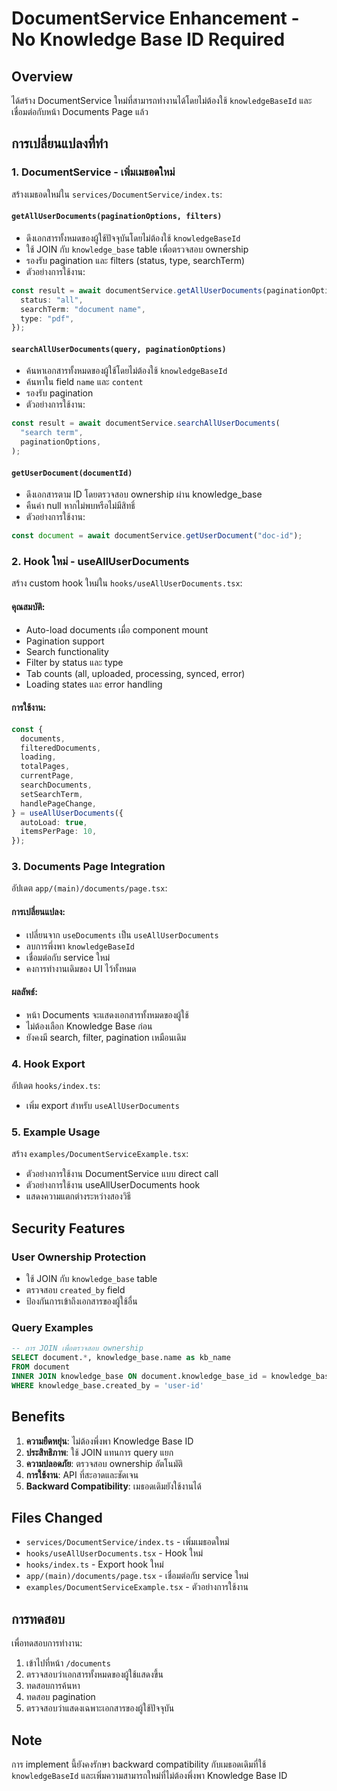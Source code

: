 # DocumentService Enhancement - No Knowledge Base ID Required

## Overview

ได้สร้าง DocumentService ใหม่ที่สามารถทำงานได้โดยไม่ต้องใช้ `knowledgeBaseId` และเชื่อมต่อกับหน้า Documents Page แล้ว

## การเปลี่ยนแปลงที่ทำ

### 1. DocumentService - เพิ่มเมธอดใหม่

สร้างเมธอดใหม่ใน `services/DocumentService/index.ts`:

#### `getAllUserDocuments(paginationOptions, filters)`

- ดึงเอกสารทั้งหมดของผู้ใช้ปัจจุบันโดยไม่ต้องใช้ `knowledgeBaseId`
- ใช้ JOIN กับ `knowledge_base` table เพื่อตรวจสอบ ownership
- รองรับ pagination และ filters (status, type, searchTerm)
- ตัวอย่างการใช้งาน:

```typescript
const result = await documentService.getAllUserDocuments(paginationOptions, {
  status: "all",
  searchTerm: "document name",
  type: "pdf",
});
```

#### `searchAllUserDocuments(query, paginationOptions)`

- ค้นหาเอกสารทั้งหมดของผู้ใช้โดยไม่ต้องใช้ `knowledgeBaseId`
- ค้นหาใน field `name` และ `content`
- รองรับ pagination
- ตัวอย่างการใช้งาน:

```typescript
const result = await documentService.searchAllUserDocuments(
  "search term",
  paginationOptions,
);
```

#### `getUserDocument(documentId)`

- ดึงเอกสารตาม ID โดยตรวจสอบ ownership ผ่าน knowledge_base
- คืนค่า null หากไม่พบหรือไม่มีสิทธิ์
- ตัวอย่างการใช้งาน:

```typescript
const document = await documentService.getUserDocument("doc-id");
```

### 2. Hook ใหม่ - useAllUserDocuments

สร้าง custom hook ใหม่ใน `hooks/useAllUserDocuments.tsx`:

#### คุณสมบัติ:

- Auto-load documents เมื่อ component mount
- Pagination support
- Search functionality
- Filter by status และ type
- Tab counts (all, uploaded, processing, synced, error)
- Loading states และ error handling

#### การใช้งาน:

```typescript
const {
  documents,
  filteredDocuments,
  loading,
  totalPages,
  currentPage,
  searchDocuments,
  setSearchTerm,
  handlePageChange,
} = useAllUserDocuments({
  autoLoad: true,
  itemsPerPage: 10,
});
```

### 3. Documents Page Integration

อัปเดต `app/(main)/documents/page.tsx`:

#### การเปลี่ยนแปลง:

- เปลี่ยนจาก `useDocuments` เป็น `useAllUserDocuments`
- ลบการพึ่งพา `knowledgeBaseId`
- เชื่อมต่อกับ service ใหม่
- คงการทำงานเดิมของ UI ไว้ทั้งหมด

#### ผลลัพธ์:

- หน้า Documents จะแสดงเอกสารทั้งหมดของผู้ใช้
- ไม่ต้องเลือก Knowledge Base ก่อน
- ยังคงมี search, filter, pagination เหมือนเดิม

### 4. Hook Export

อัปเดต `hooks/index.ts`:

- เพิ่ม export สำหรับ `useAllUserDocuments`

### 5. Example Usage

สร้าง `examples/DocumentServiceExample.tsx`:

- ตัวอย่างการใช้งาน DocumentService แบบ direct call
- ตัวอย่างการใช้งาน useAllUserDocuments hook
- แสดงความแตกต่างระหว่างสองวิธี

## Security Features

### User Ownership Protection

- ใช้ JOIN กับ `knowledge_base` table
- ตรวจสอบ `created_by` field
- ป้องกันการเข้าถึงเอกสารของผู้ใช้อื่น

### Query Examples

```sql
-- การ JOIN เพื่อตรวจสอบ ownership
SELECT document.*, knowledge_base.name as kb_name
FROM document
INNER JOIN knowledge_base ON document.knowledge_base_id = knowledge_base.id
WHERE knowledge_base.created_by = 'user-id'
```

## Benefits

1. **ความยืดหยุ่น**: ไม่ต้องพึ่งพา Knowledge Base ID
2. **ประสิทธิภาพ**: ใช้ JOIN แทนการ query แยก
3. **ความปลอดภัย**: ตรวจสอบ ownership อัตโนมัติ
4. **การใช้งาน**: API ที่สะอาดและชัดเจน
5. **Backward Compatibility**: เมธอดเดิมยังใช้งานได้

## Files Changed

- `services/DocumentService/index.ts` - เพิ่มเมธอดใหม่
- `hooks/useAllUserDocuments.tsx` - Hook ใหม่
- `hooks/index.ts` - Export hook ใหม่
- `app/(main)/documents/page.tsx` - เชื่อมต่อกับ service ใหม่
- `examples/DocumentServiceExample.tsx` - ตัวอย่างการใช้งาน

## การทดสอบ

เพื่อทดสอบการทำงาน:

1. เข้าไปที่หน้า `/documents`
2. ตรวจสอบว่าเอกสารทั้งหมดของผู้ใช้แสดงขึ้น
3. ทดสอบการค้นหา
4. ทดสอบ pagination
5. ตรวจสอบว่าแสดงเฉพาะเอกสารของผู้ใช้ปัจจุบัน

## Note

การ implement นี้ยังคงรักษา backward compatibility กับเมธอดเดิมที่ใช้ `knowledgeBaseId` และเพิ่มความสามารถใหม่ที่ไม่ต้องพึ่งพา Knowledge Base ID
